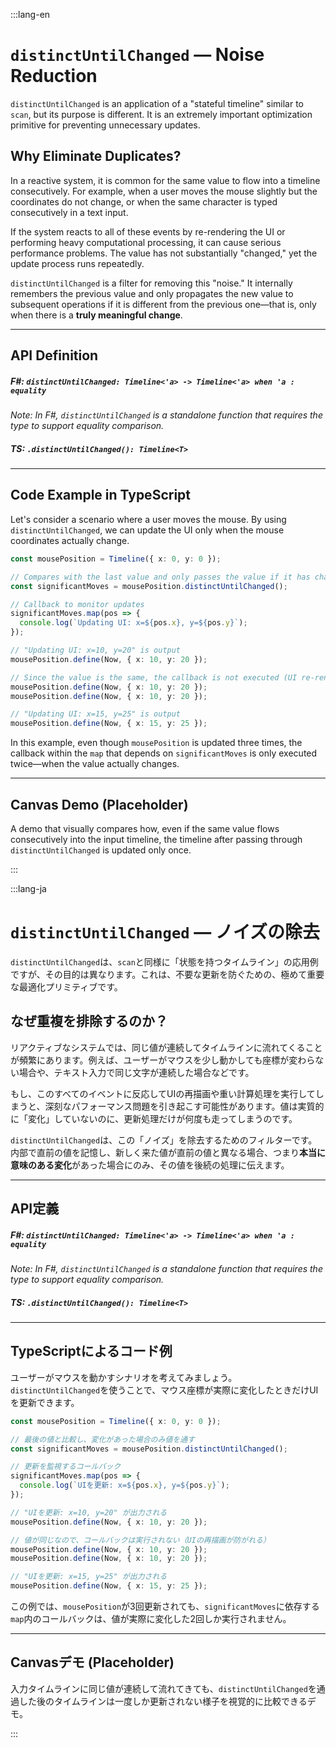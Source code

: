 :::lang-en

# `distinctUntilChanged` — Noise Reduction

`distinctUntilChanged` is an application of a "stateful timeline" similar to `scan`, but its purpose is different. It is an extremely important optimization primitive for preventing unnecessary updates.

## Why Eliminate Duplicates?

In a reactive system, it is common for the same value to flow into a timeline consecutively. For example, when a user moves the mouse slightly but the coordinates do not change, or when the same character is typed consecutively in a text input.

If the system reacts to all of these events by re-rendering the UI or performing heavy computational processing, it can cause serious performance problems. The value has not substantially "changed," yet the update process runs repeatedly.

`distinctUntilChanged` is a filter for removing this "noise." It internally remembers the previous value and only propagates the new value to subsequent operations if it is different from the previous one—that is, only when there is a **truly meaningful change**.

-----

## API Definition

##### F\#: `distinctUntilChanged: Timeline<'a> -> Timeline<'a> when 'a : equality`

*Note: In F\#, `distinctUntilChanged` is a standalone function that requires the type to support equality comparison.*

##### TS: `.distinctUntilChanged(): Timeline<T>`

-----

## Code Example in TypeScript

Let's consider a scenario where a user moves the mouse. By using `distinctUntilChanged`, we can update the UI only when the mouse coordinates actually change.

```typescript
const mousePosition = Timeline({ x: 0, y: 0 });

// Compares with the last value and only passes the value if it has changed
const significantMoves = mousePosition.distinctUntilChanged();

// Callback to monitor updates
significantMoves.map(pos => {
  console.log(`Updating UI: x=${pos.x}, y=${pos.y}`);
});

// "Updating UI: x=10, y=20" is output
mousePosition.define(Now, { x: 10, y: 20 });

// Since the value is the same, the callback is not executed (UI re-rendering is prevented)
mousePosition.define(Now, { x: 10, y: 20 });
mousePosition.define(Now, { x: 10, y: 20 });

// "Updating UI: x=15, y=25" is output
mousePosition.define(Now, { x: 15, y: 25 });
```

In this example, even though `mousePosition` is updated three times, the callback within the `map` that depends on `significantMoves` is only executed twice—when the value actually changes.

-----

## Canvas Demo (Placeholder)

A demo that visually compares how, even if the same value flows consecutively into the input timeline, the timeline after passing through `distinctUntilChanged` is updated only once.

:::

:::lang-ja

# `distinctUntilChanged` — ノイズの除去

`distinctUntilChanged`は、`scan`と同様に「状態を持つタイムライン」の応用例ですが、その目的は異なります。これは、不要な更新を防ぐための、極めて重要な最適化プリミティブです。

## なぜ重複を排除するのか？

リアクティブなシステムでは、同じ値が連続してタイムラインに流れてくることが頻繁にあります。例えば、ユーザーがマウスを少し動かしても座標が変わらない場合や、テキスト入力で同じ文字が連続した場合などです。

もし、このすべてのイベントに反応してUIの再描画や重い計算処理を実行してしまうと、深刻なパフォーマンス問題を引き起こす可能性があります。値は実質的に「変化」していないのに、更新処理だけが何度も走ってしまうのです。

`distinctUntilChanged`は、この「ノイズ」を除去するためのフィルターです。内部で直前の値を記憶し、新しく来た値が直前の値と異なる場合、つまり**本当に意味のある変化**があった場合にのみ、その値を後続の処理に伝えます。

-----

## API定義

##### F\#: `distinctUntilChanged: Timeline<'a> -> Timeline<'a> when 'a : equality`

*Note: In F\#, `distinctUntilChanged` is a standalone function that requires the type to support equality comparison.*

##### TS: `.distinctUntilChanged(): Timeline<T>`

-----

## TypeScriptによるコード例

ユーザーがマウスを動かすシナリオを考えてみましょう。`distinctUntilChanged`を使うことで、マウス座標が実際に変化したときだけUIを更新できます。

```typescript
const mousePosition = Timeline({ x: 0, y: 0 });

// 最後の値と比較し、変化があった場合のみ値を通す
const significantMoves = mousePosition.distinctUntilChanged();

// 更新を監視するコールバック
significantMoves.map(pos => {
  console.log(`UIを更新: x=${pos.x}, y=${pos.y}`);
});

// "UIを更新: x=10, y=20" が出力される
mousePosition.define(Now, { x: 10, y: 20 });

// 値が同じなので、コールバックは実行されない（UIの再描画が防がれる）
mousePosition.define(Now, { x: 10, y: 20 });
mousePosition.define(Now, { x: 10, y: 20 });

// "UIを更新: x=15, y=25" が出力される
mousePosition.define(Now, { x: 15, y: 25 });
```

この例では、`mousePosition`が3回更新されても、`significantMoves`に依存する`map`内のコールバックは、値が実際に変化した2回しか実行されません。

-----

## Canvasデモ (Placeholder)

入力タイムラインに同じ値が連続して流れてきても、`distinctUntilChanged`を通過した後のタイムラインは一度しか更新されない様子を視覚的に比較できるデモ。

:::